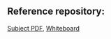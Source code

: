 ## Reference repository:

[Subject PDF](en.subject.pdf),
[Whiteboard](https://docs.google.com/presentation/d/1E8Tdim6daTq1bOuAAS33uxB4MG3i2JyviuRbFDtbQsA/edit#slide=id.p)
